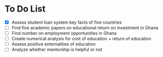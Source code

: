 To Do List
================

- [x] Assess student loan system key facts of five countries
- [ ] Find five academic papers on educational return on investment in Ghana
- [ ] Find number on employment opportunities in Ghana
- [ ] Create numerical analysis for cost of education + return of education
- [ ] Assess positive externalities of education
- [ ] Analyze whether mentorship is helpful or not